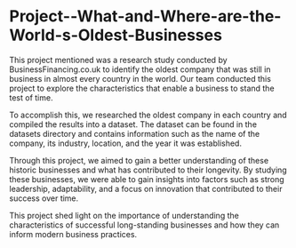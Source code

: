 # Project--What-and-Where-are-the-World-s-Oldest-Businesses

This project mentioned was a research study conducted by BusinessFinancing.co.uk to identify the oldest company that was still in business in almost every country in the world. Our team conducted this project to explore the characteristics that enable a business to stand the test of time.

To accomplish this, we researched the oldest company in each country and compiled the results into a dataset. The dataset can be found in the datasets directory and contains information such as the name of the company, its industry, location, and the year it was established.

Through this project, we aimed to gain a better understanding of these historic businesses and what has contributed to their longevity. By studying these businesses, we were able to gain insights into factors such as strong leadership, adaptability, and a focus on innovation that contributed to their success over time.

This project shed light on the importance of understanding the characteristics of successful long-standing businesses and how they can inform modern business practices.
